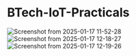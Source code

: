 # BTech-IoT-Practicals
![Screenshot from 2025-01-17 11-52-28](https://github.com/user-attachments/assets/615c7b5d-5644-4f75-83c9-d334d3305082)
![Screenshot from 2025-01-17 12-18-27](https://github.com/user-attachments/assets/6c423bbf-95cd-4e54-ba5e-5cb164ad4b60)
![Screenshot from 2025-01-17 12-19-26](https://github.com/user-attachments/assets/60652418-47a2-4f45-a0e5-3adbb7bbc364)
